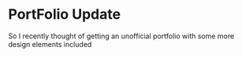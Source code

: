 # PortFolio Update
So I recently thought of getting an unofficial portfolio with some more design elements included
